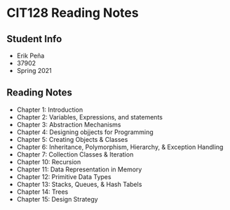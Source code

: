 # CIT128 Reading Notes

## Student Info

* Erik Peña
* 37902
* Spring 2021

## Reading Notes
- Chapter 1: Introduction
- Chapter 2: Variables, Expressions, and statements
- Chapter 3: Abstraction Mechanisms
- Chapter 4: Designing objjects for Programming
- Chapter 5: Creating Objects & Classes
- Chapter 6: Inheritance, Polymorphism, Hierarchy, & Exception Handling
- Chapter 7: Collection Classes & Iteration
- Chapter 10: Recursion
- Chapter 11: Data Representation in Memory
- Chapter 12: Primitive Data Types
- Chapter 13: Stacks, Queues, & Hash Tabels
- Chapter 14: Trees
- Chapter 15: Design Strategy
